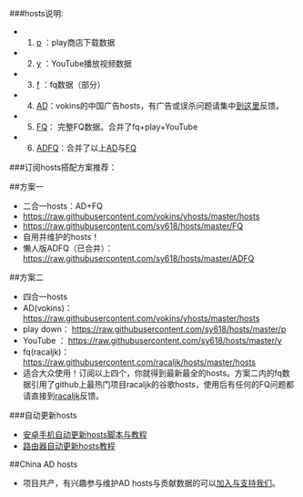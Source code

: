 ###hosts说明:
* 1. [p](https://raw.githubusercontent.com/sy618/hosts/master/p) ：play商店下载数据
* 2. [y](https://raw.githubusercontent.com/sy618/hosts/master/y) ：YouTube播放视频数据
* 3. [f](https://raw.githubusercontent.com/sy618/hosts/master/f)  ：fq数据（部分）
* 4. [AD](https://raw.githubusercontent.com/vokins/yhosts/master/hosts)：vokins的中国广告hosts，有广告或误杀问题请集中[到这里](https://github.com/vokins/yhosts/)反馈。
* 5. [FQ](https://raw.githubusercontent.com/sy618/hosts/master/FQ)： 完整FQ数据。合并了fq+play+YouTube
* 6. [ADFQ](https://raw.githubusercontent.com/sy618/hosts/master/ADFQ)：合并了以上[AD](https://raw.githubusercontent.com/vokins/yhosts/master/hosts)与[FQ](https://raw.githubusercontent.com/sy618/hosts/master/FQ)


###订阅hosts搭配方案推荐：

##方案一
* 二合一hosts：AD+FQ
* https://raw.githubusercontent.com/vokins/yhosts/master/hosts
* https://raw.githubusercontent.com/sy618/hosts/master/FQ
* 自用并维护的hosts！
* 懒人版ADFQ（已合并）： https://raw.githubusercontent.com/sy618/hosts/master/ADFQ

##方案二
* 四合一hosts
* AD(vokins)：https://raw.githubusercontent.com/vokins/yhosts/master/hosts
* play down： https://raw.githubusercontent.com/sy618/hosts/master/p
* YouTube  ：  https://raw.githubusercontent.com/sy618/hosts/master/y
* fq(racaljk)：https://raw.githubusercontent.com/racaljk/hosts/master/hosts
* 适合大众使用！订阅以上四个，你就得到最新最全的hosts。方案二内的fq数据引用了github上最热门项目racaljk的谷歌hosts，使用后有任何的FQ问题都请直接到[racaljk](https://github.com/racaljk/hosts)反馈。


###自动更新hosts
* [安卓手机自动更新hosts脚本与教程](https://github.com/sy618/hosts/tree/master/%E5%AE%89%E5%8D%93%E8%87%AA%E5%8A%A8%E6%9B%B4%E6%96%B0hosts)
* [路由器自动更新hosts教程](https://github.com/sy618/hosts/blob/master/%E8%B7%AF%E7%94%B1%E5%99%A8%E8%87%AA%E5%8A%A8%E6%9B%B4%E6%96%B0hosts/%E8%B7%AF%E7%94%B1%E5%99%A8%E8%87%AA%E5%8A%A8%E6%9B%B4%E6%96%B0hosts%E6%95%99%E7%A8%8B.txt)

##China AD hosts
* 项目共产，有兴趣参与维护AD hosts与贡献数据的可以[加入与支持我们](https://github.com/vokins/yhosts/)。
